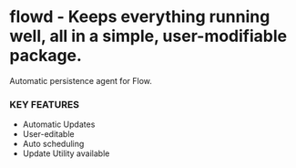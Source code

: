# flowd - Keeps everything running well, all in a simple, user-modifiable package.
Automatic persistence agent for Flow.

### KEY FEATURES
 - Automatic Updates
 - User-editable
 - Auto scheduling
 - Update Utility available
